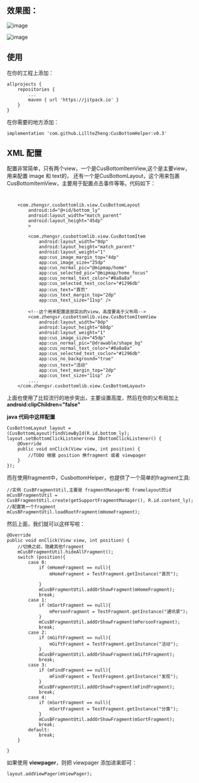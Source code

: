 

## 效果图：
![image](https://github.com/LillteZheng/CusBottomHelper/raw/master/gif/cus_fragment.gif)

![image](https://github.com/LillteZheng/CusBottomHelper/raw/master/gif/cus_viewpager.gif)


## 使用
在你的工程上添加：
```
allprojects {
	repositories {
		...
		maven { url 'https://jitpack.io' }
	}
}
```

在你需要的地方添加：
```
implementation 'com.github.LillteZheng:CusBottomHelper:v0.3'
```

## XML 配置

配置非常简单，只有两个view，一个是CusBottomItemView,这个是主要view，用来配置 image 和 text的， 还有一个是CusBottomLayout，这个用来包裹 CusBottomItemView，主要用于配置点击事件等等。代码如下：

```


    <com.zhengsr.cusbottomlib.view.CusBottomLayout
        android:id="@+id/bottom_ly"
        android:layout_width="match_parent"
        android:layout_height="45dp"
        >

        <com.zhengsr.cusbottomlib.view.CusBottomItem
            android:layout_width="0dp"
            android:layout_height="match_parent"
            android:layout_weight="1"
            app:cus_image_margin_top="4dp"
            app:cus_image_size="25dp"
            app:cus_normal_pic="@mipmap/home"
            app:cus_selected_pic="@mipmap/home_focus"
            app:cus_normal_text_color="#8a8a8a"
            app:cus_selected_text_coclor="#1296db"
            app:cus_text="首页"
            app:cus_text_margin_top="2dp"
            app:cus_text_size="11sp" />

        <!--这个用来配置底部突出的view，高度要高于父布局-->
        <com.zhengsr.cusbottomlib.view.CusBottomItemView
            android:layout_width="0dp"
            android:layout_height="60dp"
            android:layout_weight="1"
            app:cus_image_size="45dp"
            app:cus_normal_pic="@drawable/shape_bg"
            app:cus_normal_text_color="#8a8a8a"
            app:cus_selected_text_coclor="#1296db"
            app:cus_no_background="true"
            app:cus_text="活动"
            app:cus_text_margin_top="2dp"
            app:cus_text_size="11sp" />
        ....
    </com.zhengsr.cusbottomlib.view.CusBottomLayout>

```
上面也使用了比较流行的地步突出，主要设置高度，然后在你的父布局加上 **android:clipChildren="false"**


**java 代码中这样配置**
```
CusBottomLayout layout = (CusBottomLayout)findViewById(R.id.bottom_ly);
layout.setBottomClickListener(new IBottomClickListener() {
    @Override
    public void onClick(View view, int position) {
        //TODO 根据 position 换fragment 或者 viewpager
    }
});
```
而在使用fragment中，CusbottomHelper，也提供了一个简单的fragment工具:
```
//实例 CusBFragmentUtil,主要是 fragmentManager和 framelayout的id
mCusBFragmentUtil = CusBFragmentUtil.create(getSupportFragmentManager(), R.id.content_ly);
//配置第一个fragment
mCusBFragmentUtil.loadRootFragment(mHomeFragment);
```
然后上面，我们就可以这样写啦：
```
@Override
public void onClick(View view, int position) {
    //切换之前，隐藏其他fragment
    mCusBFragmentUtil.hideAllFragment();
    switch (position){
        case 0:
            if (mHomeFragment == null){
                mHomeFragment = TestFragment.getInstance("首页");

            }
            mCusBFragmentUtil.addOrShowFragment(mHomeFragment);
            break;
        case 1:
            if (mSortFragment == null){
                mPersonFragment = TestFragment.getInstance("通讯录");
            }
            mCusBFragmentUtil.addOrShowFragment(mPersonFragment);
            break;
        case 2:
            if (mGiftFragment == null){
                mGiftFragment = TestFragment.getInstance("活动");
            }
            mCusBFragmentUtil.addOrShowFragment(mGiftFragment);
            break;
        case 3:
            if (mFindFragment == null){
                mFindFragment = TestFragment.getInstance("发现");
            }
            mCusBFragmentUtil.addOrShowFragment(mFindFragment);
            break;
        case 4:
            if (mSortFragment == null){
                mSortFragment = TestFragment.getInstance("分类");
            }
            mCusBFragmentUtil.addOrShowFragment(mSortFragment);
            break;
        default:
            break;
    }

}
```


如果使用 **viewpager**，则把 viewpager 添加进来即可：
```
layout.addViewPager(mViewPager);
```
